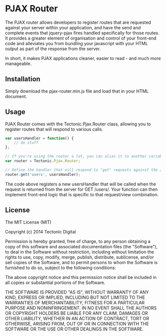 # PJAX Router

The PJAX router allows developers to register routes that are requested against your server within your application, and have the send and complete events that jquery-pjax fires handled specifically for those routes. It provides a greater element of organisation and control of your front-end code and alleviates you from bundling your javascript with your HTML output as part of the response from the server.

In short, it makes PJAX applications cleaner, easier to read - and much more manageable.

## Installation

Simply download the pjax-router.min.js file and load that in your HTML document.

## Usage

PJAX Router comes with the Tectonic.Pjax.Router class, allowing you to register routes that will respond to various calls.

```javascript
var usersHandler = function() {
    // do stuff
};

// If you're using the router a lot, you can alias it to another variable
var router = Tectonic.Pjax.Router;

// Define the handler that will respond to "get" requests against the /users/ endpoint
router.get('users', usersHandler);
```

The code above registers a new usersHandler that will be called when the request is returned from the server for GET /users/. Your function
can then implement front-end logic that is specific to that request/view combination.

## License

The MIT License (MIT)

Copyright (c) 2014 Tectonic Digital

Permission is hereby granted, free of charge, to any person obtaining a copy
of this software and associated documentation files (the "Software"), to deal
in the Software without restriction, including without limitation the rights
to use, copy, modify, merge, publish, distribute, sublicense, and/or sell
copies of the Software, and to permit persons to whom the Software is
furnished to do so, subject to the following conditions:

The above copyright notice and this permission notice shall be included in
all copies or substantial portions of the Software.

THE SOFTWARE IS PROVIDED "AS IS", WITHOUT WARRANTY OF ANY KIND, EXPRESS OR
IMPLIED, INCLUDING BUT NOT LIMITED TO THE WARRANTIES OF MERCHANTABILITY,
FITNESS FOR A PARTICULAR PURPOSE AND NONINFRINGEMENT. IN NO EVENT SHALL THE
AUTHORS OR COPYRIGHT HOLDERS BE LIABLE FOR ANY CLAIM, DAMAGES OR OTHER
LIABILITY, WHETHER IN AN ACTION OF CONTRACT, TORT OR OTHERWISE, ARISING FROM,
OUT OF OR IN CONNECTION WITH THE SOFTWARE OR THE USE OR OTHER DEALINGS IN
THE SOFTWARE.